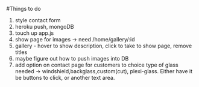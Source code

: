 #Things to do

1. style contact form
2. heroku push, mongoDB
3. touch up app.js
4. show page for images -> need /home/gallery/:id
5. gallery - hover to show description, click to take to show page, remove titles
6. maybe figure out how to push images into DB
7. add option on contact page for customers to choice type of glass needed -> windshield,backglass,custom(cut), plexi-glass. Either have it be buttons to click, or another text area.  
